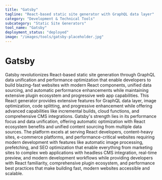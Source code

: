 ```yaml
---
title: "Gatsby"
tagline: "React-based static site generator with GraphQL data layer"
category: "Development & Technical Tools"
subcategory: "Static Site Generators"
tool_name: "Gatsby"
deployment_status: "deployed"
image: "/images/tools/gatsby-placeholder.jpg"
---
```


# Gatsby

Gatsby revolutionizes React-based static site generation through GraphQL data unification and performance optimization that enable developers to build blazing-fast websites with modern React components, unified data sourcing, and automatic performance enhancements while maintaining extensive plugin ecosystem and progressive web app capabilities. This React generator provides extensive features for GraphQL data layer, image optimization, code splitting, and progressive enhancement while offering advanced capabilities like incremental builds, cloud functions, and comprehensive CMS integrations. Gatsby's strength lies in its performance focus and data unification, offering automatic optimization with React ecosystem benefits and unified content sourcing from multiple data sources. The platform excels at serving React developers, content-heavy sites, e-commerce platforms, and performance-critical websites requiring modern development with features like automatic image processing, prefetching, and SEO optimization that enable everything from marketing sites to complex web applications with headless CMS integration, real-time preview, and modern development workflows while providing developers with React familiarity, comprehensive plugin ecosystem, and performance best practices that make building fast, modern websites accessible and scalable.